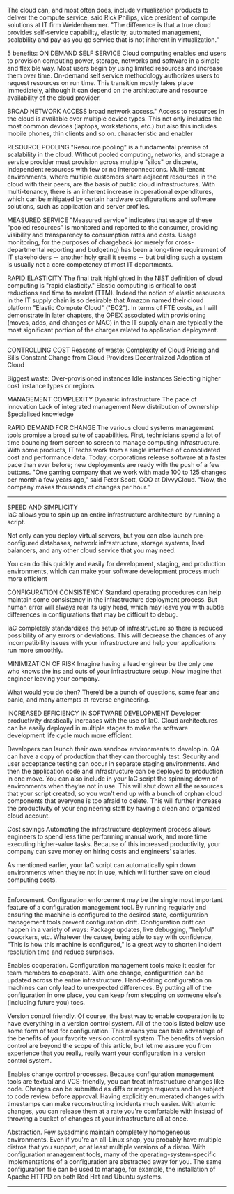 The cloud can, and most often does, include virtualization products to deliver the compute service, said Rick Philips, vice president of compute solutions at IT firm Weidenhammer. "The difference is that a true cloud provides self-service capability, elasticity, automated management, scalability and pay-as you go service that is not inherent in virtualization."

5 benefits:
ON DEMAND SELF SERVICE
Cloud computing enables end users to provision computing power, storage, networks and software in a simple and flexible way. Most users begin by using limited resources and increase them over time. On-demand self service methodology authorizes users to request resources on run time. This transition mostly takes place immediately, although it can depend on the architecture and resource availability of the cloud provider. 

BROAD NETWORK ACCESS
broad network access." Access to resources in the cloud is available over multiple device types. This not only includes the most common devices (laptops, workstations, etc.) but also this includes mobile phones, thin clients and so on. characteristic and enabler

RESOURCE POOLING
"Resource pooling" is a fundamental premise of scalability in the cloud. Without pooled computing, networks, and storage a service provider must provision across multiple "silos" or discrete, independent resources with few or no interconnections. Multi-tenant environments, where multiple customers share adjacent resources in the cloud with their peers, are the basis of public cloud infrastructures. With multi-tenancy, there is an inherent increase in operational expenditures, which can be mitigated by certain hardware configurations and software solutions, such as application and server profiles.

MEASURED SERVICE
"Measured service" indicates that usage of these "pooled resources" is monitored and reported to the consumer, providing visibility and transparency to consumption rates and costs. Usage monitoring, for the purposes of chargeback (or merely for cross-departmental reporting and budgeting) has been a long-time requirement of IT stakeholders -- another holy grail it seems -- but building such a system is usually not a core competency of most IT departments.

RAPID ELASTICITY
The final trait highlighted in the NIST definition of cloud computing is "rapid elasticity." Elastic computing is critical to cost reductions and time to market (TTM). Indeed the notion of elastic resources in the IT supply chain is so desirable that Amazon named their cloud platform "Elastic Compute Cloud" ("EC2"). In terms of FTE costs, as I will demonstrate in later chapters, the OPEX associated with provisioning (moves, adds, and changes or MAC) in the IT supply chain are typically the most significant portion of the charges related to application deployment.

--------------------------------------------------------------------------------

CONTROLLING COST
Reasons of waste:
	Complexity of Cloud Pricing and Bills
	Constant Change from Cloud Providers
	Decentralized Adoption of Cloud
	
Biggest waste:
	Over-provisioned instances
	Idle instances
	Selecting higher cost instance types or regions
	

MANAGEMENT COMPLEXITY
	Dynamic infrastructure
	The pace of innovation
	Lack of integrated management
	New distribution of ownership
	Specialised knowledge
	
RAPID DEMAND FOR CHANGE
	The various cloud systems management tools promise a broad suite of capabilities. First, technicians spend a lot of time bouncing from screen to screen to manage computing infrastructure. With some products, IT techs work from a single interface of consolidated cost and performance data. Today, corporations release software at a faster pace than ever before; new deployments are ready with the push of a few buttons. "One gaming company that we work with made 100 to 125 changes per month a few years ago," said Peter Scott, COO at DivvyCloud. "Now, the company makes thousands of changes per hour."

----------------------------------------------------------------------------------

SPEED AND SIMPLICITY	
IaC allows you to spin up an entire infrastructure architecture by running a script.

Not only can you deploy virtual servers, but you can also launch pre-configured databases, network infrastructure, storage systems, load balancers, and any other cloud service that you may need.

You can do this quickly and easily for development, staging, and production environments, which can make your software development process much more efficient


CONFIGURATION CONSISTENCY
Standard operating procedures can help maintain some consistency in the infrastructure deployment process. But human error will always rear its ugly head, which may leave you with subtle differences in configurations that may be difficult to debug.

IaC completely standardizes the setup of infrastructure so there is reduced possibility of any errors or deviations. This will decrease the chances of any incompatibility issues with your infrastructure and help your applications run more smoothly.

MINIMIZATION OF RISK
Imagine having a lead engineer be the only one who knows the ins and outs of your infrastructure setup. Now imagine that engineer leaving your company.

What would you do then? There’d be a bunch of questions, some fear and panic, and many attempts at reverse engineering.

INCREASED EFFICIENCY IN SOFTWARE DEVELOPMENT
Developer productivity drastically increases with the use of IaC. Cloud architectures can be easily deployed in multiple stages to make the software development life cycle much more efficient.

Developers can launch their own sandbox environments to develop in. QA can have a copy of production that they can thoroughly test. Security and user acceptance testing can occur in separate staging environments. And then the application code and infrastructure can be deployed to production in one move.
You can also include in your IaC script the spinning down of environments when they’re not in use. This will shut down all the resources that your script created, so you won’t end up with a bunch of orphan cloud components that everyone is too afraid to delete. This will further increase the productivity of your engineering staff by having a clean and organized cloud account.

Cost savings
Automating the infrastructure deployment process allows engineers to spend less time performing manual work, and more time executing higher-value tasks. Because of this increased productivity, your company can save money on hiring costs and engineers’ salaries.

As mentioned earlier, your IaC script can automatically spin down environments when they’re not in use, which will further save on cloud computing costs.

------------------------------------------------------------------------------------

Enforcement. Configuration enforcement may be the single most important feature of a configuration management tool. By running regularly and ensuring the machine is configured to the desired state, configuration management tools prevent configuration drift. Configuration drift can happen in a variety of ways: Package updates, live debugging, "helpful" coworkers, etc. Whatever the cause, being able to say with confidence, "This is how this machine is configured," is a great way to shorten incident resolution time and reduce surprises.

Enables cooperation. Configuration management tools make it easier for team members to cooperate. With one change, configuration can be updated across the entire infrastructure. Hand-editing configuration on machines can only lead to unexpected differences. By putting all of the configuration in one place, you can keep from stepping on someone else's (including future you) toes.

Version control friendly. Of course, the best way to enable cooperation is to have everything in a version control system. All of the tools listed below use some form of text for configuration. This means you can take advantage of the benefits of your favorite version control system. The benefits of version control are beyond the scope of this article, but let me assure you from experience that you really, really want your configuration in a version control system.

Enables change control processes. Because configuration management tools are textual and VCS-friendly, you can treat infrastructure changes like code. Changes can be submitted as diffs or merge requests and be subject to code review before approval. Having explicitly enumerated changes with timestamps can make reconstructing incidents much easier. With atomic changes, you can release them at a rate you're comfortable with instead of throwing a bucket of changes at your infrastructure all at once.

Abstraction. Few sysadmins maintain completely homogeneous environments. Even if you're an all-Linux shop, you probably have multiple distros that you support, or at least multiple versions of a distro. With configuration management tools, many of the operating-system-specific implementations of a configuration are abstracted away for you. The same configuration file can be used to manage, for example, the installation of Apache HTTPD on both Red Hat and Ubuntu systems.

------------------------------------------------------------------------------------
